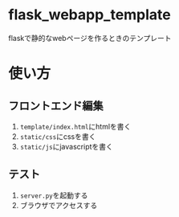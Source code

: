 # flask_webapp_template
flaskで静的なwebページを作るときのテンプレート

# 使い方

## フロントエンド編集
1. ```template/index.html```にhtmlを書く
1. ```static/css```にcssを書く
1. ```static/js```にjavascriptを書く

## テスト
1. ```server.py```を起動する
1. ブラウザでアクセスする